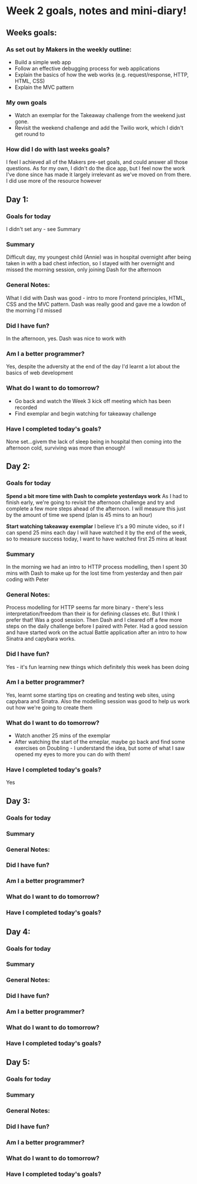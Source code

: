# Week 2 goals, notes and mini-diary!

## Weeks goals:

### As set out by Makers in the weekly outline:

* Build a simple web app
* Follow an effective debugging process for web applications
* Explain the basics of how the web works (e.g. request/response, HTTP, HTML, CSS)
* Explain the MVC pattern

### My own goals

* Watch an exemplar for the Takeaway challenge from the weekend just gone.
* Revisit the weekend challenge and add the Twilio work, which I didn't get round to

### How did I do with last weeks goals?

I feel I achieved all of the Makers pre-set goals, and could answer all those questions. As for my own, I didn't do the dice app, but I feel now the work I've done since has made it largely irrelevant as we've moved on from there.  I did use more of the resource however

## Day 1:

### Goals for today

I didn't set any - see Summary

### Summary

Difficult day, my youngest child (Annie) was in hospital overnight after being taken in with a bad chest infection, so I stayed with her overnight and missed the morning session, only joining Dash for the afternoon

### General Notes:

What I did with Dash was good - intro to more Frontend principles, HTML, CSS and the MVC pattern.  Dash was really good and gave me a lowdon of the morning I'd missed

### Did I have fun?

In the afternoon, yes.  Dash was nice to work with

### Am I a better programmer?

Yes, despite the adversity at the end of the day I'd learnt a lot about the basics of web development

### What do I want to do tomorrow?

* Go back and watch the Week 3 kick off meeting which has been recorded
* Find exemplar and begin watching for takeaway challenge

### Have I completed today's goals?

None set...givem the lack of sleep being in hospital then coming into the afternoon cold, surviving was more than enough!

## Day 2:

### Goals for today

**Spend a bit more time with Dash to complete yesterdays work**
As I had to finish early, we're going to revisit the afternoon challenge and try and complete a few more steps ahead of the afternoon.  I will measure this just by the amount of time we spend (plan is 45 mins to an hour)

**Start watching takeaway exemplar**
I believe it's a 90 minute video, so if I can spend 25 mins each day I will have watched it by the end of the week, so to measure success today, I want to have watched first 25 mins at least

### Summary

In the morning we had an intro to HTTP process modelling, then I spent 30 mins with Dash to make up for the lost time from yesterday and then pair coding with Peter

### General Notes:

Process modelling for HTTP seems far more binary - there's less interpretation/freedom than their is for defining classes etc.  But I think I prefer that!  Was a good session.  Then Dash and I cleared off a few more steps on the daily challenge before I paired with Peter.  Had a good session and have started work on the actual Battle application after an intro to how Sinatra and capybara works.

### Did I have fun?

Yes - it's fun learning new things which definitely this week has been doing

### Am I a better programmer?

Yes, learnt some starting tips on creating and testing web sites, using capybara and Sinatra.  Also the modelling session was good to help us work out how we're going to create them

### What do I want to do tomorrow?

* Watch another 25 mins of the exemplar
* After watching the start of the emeplar, maybe go back and find some exercises on Doubling - I understand the idea, but some of what I saw opened my eyes to more you can do with them!

### Have I completed today's goals?

Yes

## Day 3:

### Goals for today



### Summary



### General Notes:



### Did I have fun?



### Am I a better programmer?



### What do I want to do tomorrow?



### Have I completed today's goals?



## Day 4:

### Goals for today



### Summary



### General Notes:



### Did I have fun?



### Am I a better programmer?



### What do I want to do tomorrow?



### Have I completed today's goals?



## Day 5:

### Goals for today



### Summary



### General Notes:



### Did I have fun?



### Am I a better programmer?



### What do I want to do tomorrow?



### Have I completed today's goals?



